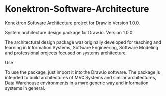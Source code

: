 # Konektron-Software-Architecture
Konektron Software Architecture project for Draw.io Version  1.0.0.

System architecture design package for Draw.io.
Version 1.0.0.

The architectural design package was originally developed for teaching and learning in Information Systems, Software Engineering, Software Modeling and professional projects focused on systems architecture.

Use

To use the package, just import it into the Draw.io software.
The package is intended to build architectures of MVC Systems and similar architectures, Data Warehouse environments in a more generic way and information systems in general.
